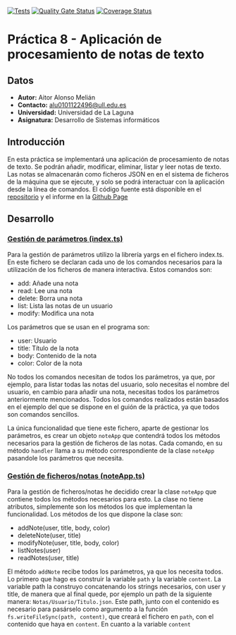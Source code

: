 [![Tests](https://github.com/ULL-ESIT-INF-DSI-2021/ull-esit-inf-dsi-20-21-prct08-filesystem-notes-app-AitorAlonsoMelian/actions/workflows/node.js.yml/badge.svg)](https://github.com/ULL-ESIT-INF-DSI-2021/ull-esit-inf-dsi-20-21-prct08-filesystem-notes-app-AitorAlonsoMelian/actions/workflows/node.js.yml)
[![Quality Gate Status](https://sonarcloud.io/api/project_badges/measure?project=ULL-ESIT-INF-DSI-2021_ull-esit-inf-dsi-20-21-prct08-filesystem-notes-app-AitorAlonsoMelian&metric=alert_status)](https://sonarcloud.io/dashboard?id=ULL-ESIT-INF-DSI-2021_ull-esit-inf-dsi-20-21-prct08-filesystem-notes-app-AitorAlonsoMelian)
[![Coverage Status](https://coveralls.io/repos/github/ULL-ESIT-INF-DSI-2021/ull-esit-inf-dsi-20-21-prct08-filesystem-notes-app-AitorAlonsoMelian/badge.svg?branch=master)](https://coveralls.io/github/ULL-ESIT-INF-DSI-2021/ull-esit-inf-dsi-20-21-prct08-filesystem-notes-app-AitorAlonsoMelian?branch=master)

# Práctica 8 - Aplicación de procesamiento de notas de texto

## Datos
  * **Autor:** Aitor Alonso Melián
  * **Contacto:** alu0101122496@ull.edu.es
  * **Universidad:** Universidad de La Laguna
  * **Asignatura:** Desarrollo de Sistemas informáticos

## Introducción
En esta práctica se implementará una aplicación de procesamiento de notas de texto. Se podrán añadir, modificar, eliminar, listar y leer notas de texto. Las notas se almacenarán como ficheros JSON en en el sistema de ficheros de la máquina que se ejecute, y solo se podrá interactuar con la aplicación desde la línea de comandos. El código fuente está disponible en el [repositorio](https://github.com/ULL-ESIT-INF-DSI-2021/ull-esit-inf-dsi-20-21-prct08-filesystem-notes-app-AitorAlonsoMelian) y el informe en la [Github Page](https://ull-esit-inf-dsi-2021.github.io/ull-esit-inf-dsi-20-21-prct08-filesystem-notes-app-AitorAlonsoMelian/)

## Desarrollo
### [Gestión de parámetros (index.ts)](./src/index.ts)
Para la gestión de parámetros utilizo la librería yargs en el fichero index.ts. En este fichero se declaran cada uno de los comandos necesarios para la utilización de los ficheros de manera interactiva. Estos comandos son: 
- add: Añade una nota
- read: Lee una nota
- delete: Borra una nota
- list: Lista las notas de un usuario
- modify: Modifica una nota

Los parámetros que se usan en el programa son: 
- user: Usuario
- title: Título de la nota
- body: Contenido de la nota
- color: Color de la nota

No todos los comandos necesitan de todos los parámetros, ya que, por ejemplo, para listar todas las notas del usuario, solo necesitas el nombre del usuario, en cambio para añadir una nota, necesitas todos los parámetros anteriormente mencionados.
Todos los comandos realizados están basados en el ejemplo del que se dispone en el guión de la práctica, ya que todos son comandos sencillos.

La única funcionalidad que tiene este fichero, aparte de gestionar los parámetros, es crear un objeto `noteApp` que contendrá todos los métodos necesarios para la gestión de ficheros de las notas. Cada comando, en su método `handler` llama a su método correspondiente de la clase `noteApp` pasandole los parámetros que necesita.

### [Gestión de ficheros/notas (noteApp.ts)](./src/noteApp.ts)

Para la gestión de ficheros/notas he decidido crear la clase `noteApp` que contiene todos los métodos necesarios para esto. La clase no tiene atributos, simplemente son los métodos los que implementan la funcionalidad. Los métodos de los que dispone la clase son:
- addNote(user, title, body, color)
- deleteNote(user, title)
- modifyNote(user, title, body, color)
- listNotes(user)
- readNotes(user, title)

El método `addNote` recibe todos los parámetros, ya que los necesita todos. Lo primero que hago es construir la variable `path` y la variable `content`. La variable path la construyo concatenando los strings necesarios, con user y title, de manera que al final quede, por ejemplo un path de la siguiente manera: `Notas/Usuario/Titulo.json`. Este path, junto con el contenido es necesario para pasárselo como argumento a la función `fs.writeFileSync(path, content)`, que creará el fichero en `path`, con el contenido que haya en `content`. 
En cuanto a la variable `content`
